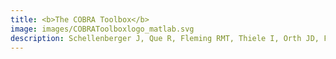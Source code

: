 ```yaml
---
title: <b>The COBRA Toolbox</b>
image: images/COBRAToolboxlogo_matlab.svg
description: Schellenberger J, Que R, Fleming RMT, Thiele I, Orth JD, Feist AM, Zielinski DC, Bordbar A, Lewis NE, Rahmanian S, Kang J, Hyduke DR, Palsson BØ. 2011, <a href="http://dx.doi.org/10.1038/nprot.2011.308"><b>Quantitative prediction of cellular metabolism with constraint-based models&#58 the COBRA Toolbox v2.0</b></a>. Nature Protocols 6 &#58 1290-1307.
---
```

